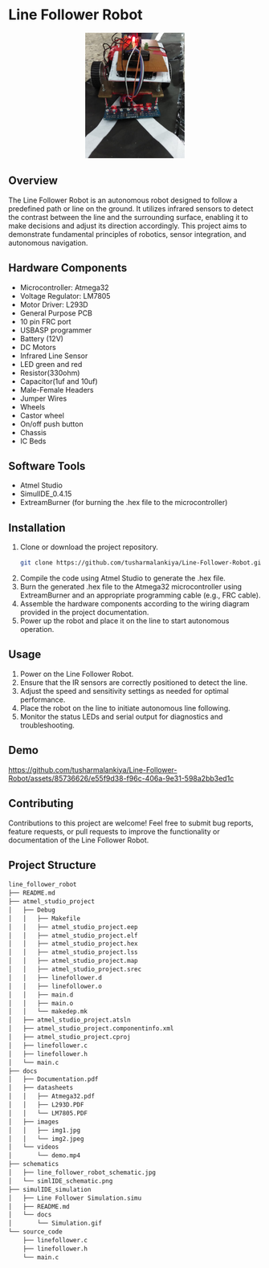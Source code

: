 # Line Follower Robot

<p style="text-align:center">
<img src="./docs/images/img1.jpg" alt="Line Follower Robot" height="250">
</p>


## Overview

The Line Follower Robot is an autonomous robot designed to follow a predefined path or line on the ground. It utilizes infrared sensors to detect the contrast between the line and the surrounding surface, enabling it to make decisions and adjust its direction accordingly. This project aims to demonstrate fundamental principles of robotics, sensor integration, and autonomous navigation.

## Hardware Components

- Microcontroller: Atmega32
- Voltage Regulator: LM7805
- Motor Driver: L293D
- General Purpose PCB
- 10 pin FRC port
- USBASP programmer
- Battery (12V)
- DC Motors
- Infrared Line Sensor
- LED green and red
- Resistor(330ohm)
- Capacitor(1uf and 10uf)
- Male-Female Headers
- Jumper Wires
- Wheels
- Castor wheel
- On/off push button
- Chassis
- IC Beds

## Software Tools

- Atmel Studio
- SimulIDE_0.4.15
- ExtreamBurner (for burning the .hex file to the microcontroller)

## Installation

1. Clone or download the project repository.
    ```bash
    git clone https://github.com/tusharmalankiya/Line-Follower-Robot.git
    ```
2. Compile the code using Atmel Studio to generate the .hex file.
3. Burn the generated .hex file to the Atmega32 microcontroller using ExtreamBurner and an appropriate programming cable (e.g., FRC cable).
4. Assemble the hardware components according to the wiring diagram provided in the project documentation.
5. Power up the robot and place it on the line to start autonomous operation.

## Usage

1. Power on the Line Follower Robot.
2. Ensure that the IR sensors are correctly positioned to detect the line.
3. Adjust the speed and sensitivity settings as needed for optimal performance.
4. Place the robot on the line to initiate autonomous line following.
5. Monitor the status LEDs and serial output for diagnostics and troubleshooting.

## Demo

https://github.com/tusharmalankiya/Line-Follower-Robot/assets/85736626/e55f9d38-f96c-406a-9e31-598a2bb3ed1c

## Contributing

Contributions to this project are welcome! Feel free to submit bug reports, feature requests, or pull requests to improve the functionality or documentation of the Line Follower Robot.


## Project Structure

```bash
line_follower_robot
├── README.md
├── atmel_studio_project
│   ├── Debug
│   │   ├── Makefile
│   │   ├── atmel_studio_project.eep
│   │   ├── atmel_studio_project.elf
│   │   ├── atmel_studio_project.hex
│   │   ├── atmel_studio_project.lss
│   │   ├── atmel_studio_project.map
│   │   ├── atmel_studio_project.srec
│   │   ├── linefollower.d
│   │   ├── linefollower.o
│   │   ├── main.d
│   │   ├── main.o
│   │   └── makedep.mk
│   ├── atmel_studio_project.atsln
│   ├── atmel_studio_project.componentinfo.xml
│   ├── atmel_studio_project.cproj
│   ├── linefollower.c
│   ├── linefollower.h
│   └── main.c
├── docs
│   ├── Documentation.pdf
│   ├── datasheets
│   │   ├── Atmega32.pdf
│   │   ├── L293D.PDF
│   │   └── LM7805.PDF
│   ├── images
│   │   ├── img1.jpg
│   │   └── img2.jpeg
│   └── videos
│       └── demo.mp4
├── schematics
│   ├── line_follower_robot_schematic.jpg
│   └── simlIDE_schematic.png
├── simulIDE_simulation
│   ├── Line Follower Simulation.simu
│   ├── README.md
│   └── docs
│       └── Simulation.gif
└── source_code
    ├── linefollower.c
    ├── linefollower.h
    └── main.c
```
